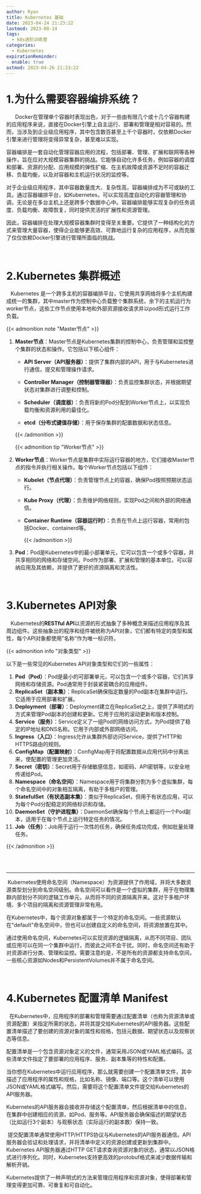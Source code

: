 ```yaml
---
author: Ryan
title: Kubernetes 基础
date: 2023-04-24 21:23:22
lastmod: 2023-08-14
tags:
  - k8s进阶训练营
categories:
  - Kubernetes
expirationReminder:
  enable: true
astmod: 2023-04-26 21:23:22
---
```




# 1.为什么需要容器编排系统？

 &nbsp; &nbsp;&nbsp;&nbsp;&nbsp;Docker在管理单个容器时表现出色，对于一些由有限几个或十几个容器构建的应用程序来说，直接在Docker引擎上自主运行、部署和管理是相对容易的。然而，当涉及到企业级应用程序，其中包含数百甚至上千个容器时，仅依赖Docker引擎来进行管理将变得异常复杂，甚至难以实现。</p>

容器编排是一套自动化管理容器应用的流程，包括部署、管理、扩展和联网等各种操作，旨在应对大规模容器集群的挑战。它能够自动化许多任务，例如容器的调度和部署、资源的分配、应用规模的弹性扩缩、在主机故障或资源不足时的容器迁移、负载均衡，以及对容器和主机运行状况的监控等。

对于企业级应用程序，其中容器数量庞大、复杂性高，容器编排成为不可或缺的工具。通过容器编排平台，如Kubernetes，可以实现高度自动化的容器管理和协调，无论是在多台主机上还是跨多个数据中心中。容器编排能够实现复杂的任务调度、负载均衡、故障恢复，同时提供灵活的扩展性和资源管理。

因此，容器编排在处理大规模容器集群时变得至关重要。它提供了一种结构化的方式来管理大量容器，使得企业能够更高效、可靠地运行复杂的应用程序，从而克服了仅仅依赖Docker引擎进行管理所面临的挑战。



<br />

# 2.Kubernetes 集群概述

 &nbsp;&nbsp; Kubernetes 是一个跨多主机的容器编排平台，它使用共享网络将多个主机构建成统一的集群，其中master作为控制中心负载整个集群系统，余下的主机运行为worker节点，这些工作节点使用本地和外部资源接收请求并以pod形式运行工作负载。

{{< admonition note "Master节点" >}}

1. **Master节点**：Master节点是Kubernetes集群的控制中心，负责管理和监控整个集群的状态和操作。它包括以下核心组件：

   - **API Server（API服务器）**：提供了集群内部的API，用于与Kubernetes进行通信，提交和管理操作请求。

   - **Controller Manager（控制器管理器）**：负责监控集群状态，并根据期望状态对集群进行调整和控制。

   - **Scheduler（调度器）**：负责将新的Pod分配到Worker节点上，以实现负载均衡和资源利用的最佳化。

   - **etcd（分布式键值存储）**：用于保存集群的配置数据和状态信息。

     

   

   {{< /admonition >}}

   

   {{< admonition tip "Worker节点" >}}

2. **Worker节点**：Worker节点是集群中实际运行容器的地方，它们接收Master节点的指令并执行相关操作。每个Worker节点包括以下组件：

   - **Kubelet（节点代理）**：负责管理节点上的容器，确保Pod按照预期状态运行。

   - **Kube Proxy（代理）**：负责维护网络规则，实现Pod之间和外部的网络通信。

   - **Container Runtime（容器运行时）**：负责在节点上运行容器，常用的包括Docker、containerd等。

     {{< /admonition >}}

3. **Pod**：Pod是Kubernetes中的最小部署单元，它可以包含一个或多个容器，并共享相同的网络和存储空间。Pod作为部署、扩展和管理的基本单位，可以容纳应用及其依赖，并提供了更好的资源隔离和灵活性。

<br />

# 3.Kubernetes  API对象

&nbsp;&nbsp;&nbsp;Kubernetes的**RESTful API**以资源的形式抽象了多种概念来描述应用程序及其周边组件。这些抽象出的程序和组件被统称为API对象，它们都有特定的类型和属性，每个API对象都使用”名称“作为唯一标识符。

{{< admonition info "对象类型" >}}

以下是一些常见的Kubernetes API对象类型和它们的一些属性：

1. **Pod（Pod）**：Pod是最小的可部署单元，可以包含一个或多个容器，它们共享网络和存储资源。Pod通常用于封装紧密耦合的应用组件。
2. **ReplicaSet（副本集）**：ReplicaSet确保指定数量的Pod副本在集群中运行。它适用于应用部署和扩展。
3. **Deployment（部署）**：Deployment建立在ReplicaSet之上，提供了声明式的方式来管理Pod副本的创建和更新。它用于应用的滚动更新和版本控制。
4. **Service（服务）**：Service定义了一组Pod的网络访问方式，为Pod提供了稳定的IP地址和DNS名称。它用于内部或外部网络访问。
5. **Ingress（入口）**：Ingress允许从集群外部访问Service，提供了HTTP和HTTPS路由的规则。
6. **ConfigMap（配置映射）**：ConfigMap用于将配置数据从应用代码中分离出来，使配置的管理更加灵活。
7. **Secret（密钥）**：Secret用于存储敏感信息，如密码、API密钥等，以安全地传递给Pod。
8. **Namespace（命名空间）**：Namespace用于将集群分割为多个虚拟集群，每个命名空间中的对象相互隔离，有助于多租户的管理。
9. **StatefulSet（有状态副本集）**：类似于ReplicaSet，但用于有状态应用，可以为每个Pod分配稳定的网络标识和存储。
10. **DaemonSet（守护进程集）**：DaemonSet确保每个节点上都运行一个Pod副本，适用于在每个节点上运行特定任务的情况。
11. **Job（任务）**：Job用于运行一次性的任务，确保任务成功完成，例如批量处理任务。

{{< /admonition >}}

<br />

<br>

---



  &nbsp;Kubernetes使用命名空间（Namespace）为资源提供了作用域，并将大多数资源类型划分到命名空间级别。命名空间可以看作是一个虚拟的集群，用于在物理集群内部划分不同的逻辑工作单元，从而将不同的资源隔离开来。这对于多租户环境、多个项目的隔离和资源管理非常有用。

 在Kubernetes中，每个资源对象都属于一个特定的命名空间。一些资源默认在"default"命名空间中，但也可以创建自定义的命名空间，将资源放置在其中。

  通过使用命名空间，Kubernetes可以实现资源的逻辑隔离，从而不同项目、团队或应用可以在同一个集群中运行，而彼此之间不会干扰。同时，命名空间还有助于对资源进行分类、管理和监控。需要注意的是，不是所有的资源都支持命名空间，一些核心资源如Nodes和PersistentVolumes并不属于命名空间。

<br />

# 4.Kubernetes 配置清单 Manifest

&nbsp;  在Kubernetes中，应用程序的部署和管理需要通过配置清单（也称为资源清单或资源配置）来指定所需的状态，并将其提交给Kubernetes的API服务器。这些配置清单描述了要创建的资源对象的属性和规格，包括元数据、期望状态以及观察状态等信息。

  配置清单是一个包含资源对象定义的文件，通常采用JSON或YAML格式编码。这些清单文件指定了要部署的应用程序、服务、副本集等的特性和配置。

 当你想在Kubernetes中运行应用程序，那么就需要创建一个配置清单文件，其中描述了应用程序的属性和规格，比如名称、镜像、端口等。这个清单可以使用JSON或YAML格式编写。然后，需要将这个配置清单文件提交给Kubernetes的API服务器。

Kubernetes的API服务器会接收并存储这个配置清单，然后根据清单中的信息，在集群中创建相应的资源，如Pod、服务等。API服务器会确保描述的期望状态（比如运行3个副本）与观察状态（实际运行的副本数）保持一致。



&nbsp;提交配置清单通常使用HTTP/HTTPS协议与Kubernetes的API服务器通信。API服务器会验证和处理请求，并将清单中定义的资源创建或更新到集群中。Kubernetes API服务器通过HTTP GET请求查询资源对象的状态，通常以JSON格式进行序列化。同时，Kubernetes支持更高效的protobuf格式来减少数据传输和解析开销。

Kubernetes提供了一种声明式的方法来管理应用程序和资源对象，使得部署和管理变得更加可靠、可重复和可自动化。

<br />